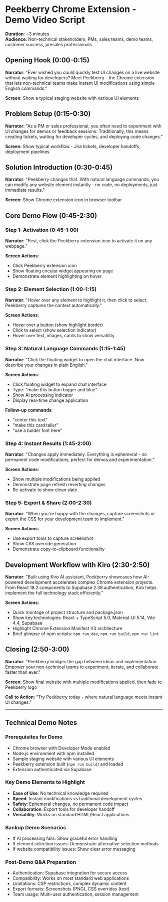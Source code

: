 # Peekberry Chrome Extension - Demo Video Script

**Duration**: ~3 minutes  
**Audience**: Non-technical stakeholders, PMs, sales teams, demo teams, customer success, presales professionals

## Opening Hook (0:00-0:15)

**Narrator**: "Ever wished you could quickly test UI changes on a live website without waiting for developers? Meet Peekberry - the Chrome extension that lets non-technical teams make instant UI modifications using simple English commands."

**Screen**: Show a typical staging website with various UI elements

## Problem Setup (0:15-0:30)

**Narrator**: "As a PM or sales professional, you often need to experiment with UI changes for demos or feedback sessions. Traditionally, this means creating tickets, waiting for developer cycles, and deploying code changes."

**Screen**: Show typical workflow - Jira tickets, developer handoffs, deployment pipelines

## Solution Introduction (0:30-0:45)

**Narrator**: "Peekberry changes that. With natural language commands, you can modify any website element instantly - no code, no deployments, just immediate results."

**Screen**: Show Chrome extension icon in browser toolbar

## Core Demo Flow (0:45-2:30)

### Step 1: Activation (0:45-1:00)

**Narrator**: "First, click the Peekberry extension icon to activate it on any webpage."

**Screen Actions**:

- Click Peekberry extension icon
- Show floating circular widget appearing on page
- Demonstrate element highlighting on hover

### Step 2: Element Selection (1:00-1:15)

**Narrator**: "Hover over any element to highlight it, then click to select. Peekberry captures the context automatically."

**Screen Actions**:

- Hover over a button (show highlight border)
- Click to select (show selection indicator)
- Hover over text, images, cards to show versatility

### Step 3: Natural Language Commands (1:15-1:45)

**Narrator**: "Click the floating widget to open the chat interface. Now describe your changes in plain English."

**Screen Actions**:

- Click floating widget to expand chat interface
- Type: "make this button bigger and blue"
- Show AI processing indicator
- Display real-time change application

**Follow-up commands**:

- "center this text"
- "make this card taller"
- "use a bolder font here"

### Step 4: Instant Results (1:45-2:00)

**Narrator**: "Changes apply immediately. Everything is ephemeral - no permanent code modifications, perfect for demos and experimentation."

**Screen Actions**:

- Show multiple modifications being applied
- Demonstrate page refresh reverting changes
- Re-activate to show clean slate

### Step 5: Export & Share (2:00-2:30)

**Narrator**: "When you're happy with the changes, capture screenshots or export the CSS for your development team to implement."

**Screen Actions**:

- Use export tools to capture screenshot
- Show CSS override generation
- Demonstrate copy-to-clipboard functionality

## Development Workflow with Kiro (2:30-2:50)

**Narrator**: "Built using Kiro AI assistant, Peekberry showcases how AI-powered development accelerates complex Chrome extension projects. From React 18.2 components to Supabase 2.38 authentication, Kiro helps implement the full technology stack efficiently."

**Screen Actions**:

- Quick montage of project structure and package.json
- Show key technologies: React + TypeScript 5.0, Material-UI 5.14, Vite 4.4, Supabase
- Highlight Chrome Extension Manifest V3 architecture
- Brief glimpse of npm scripts: `npm run dev`, `npm run build`, `npm run lint`

## Closing (2:50-3:00)

**Narrator**: "Peekberry bridges the gap between ideas and implementation. Empower your non-technical teams to experiment, iterate, and collaborate faster than ever."

**Screen**: Show final website with multiple modifications applied, then fade to Peekberry logo

**Call to Action**: "Try Peekberry today - where natural language meets instant UI changes."

---

## Technical Demo Notes

### Prerequisites for Demo

- Chrome browser with Developer Mode enabled
- Node.js environment with npm installed
- Sample staging website with various UI elements
- Peekberry extension built (`npm run build`) and loaded
- Extension authenticated via Supabase

### Key Demo Elements to Highlight

- **Ease of Use**: No technical knowledge required
- **Speed**: Instant modifications vs traditional development cycles
- **Safety**: Ephemeral changes, no permanent code impact
- **Collaboration**: Export tools for developer handoff
- **Versatility**: Works on standard HTML/React applications

### Backup Demo Scenarios

- If AI processing fails: Show graceful error handling
- If element selection issues: Demonstrate alternative selection methods
- If website compatibility issues: Show clear error messaging

### Post-Demo Q&A Preparation

- Authentication: Supabase integration for secure access
- Compatibility: Works on most standard web applications
- Limitations: CSP restrictions, complex dynamic content
- Export formats: Screenshots (PNG), CSS overrides (text)
- Team usage: Multi-user authentication, session management
